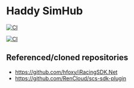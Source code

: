 # Haddy SimHub

[![CI](https://github.com/HaddyAlpaca/HaddySimHub/actions/workflows/ci.yml/badge.svg)](https://github.com/HaddyAlpaca/HaddySimHub/actions/workflows/ci.yml)

[![CI](https://github.com/HaddyAlpaca/HaddySimHub/actions/workflows/cd.yml/badge.svg)](https://github.com/HaddyAlpaca/HaddySimHub/actions/workflows/cd.yml)

## Referenced/cloned repositories
* https://github.com/hfoxy/iRacingSDK.Net
* https://github.com/RenCloud/scs-sdk-plugin
